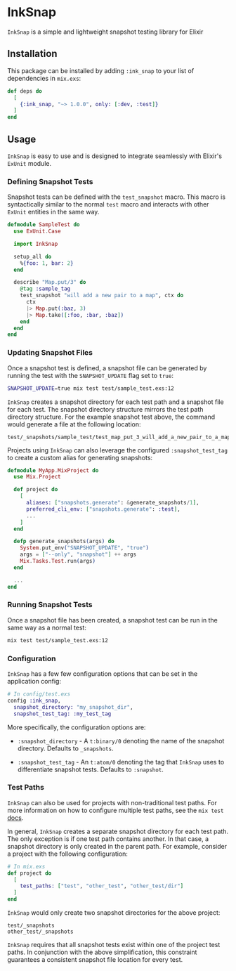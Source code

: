 # InkSnap

`InkSnap` is a simple and lightweight snapshot testing library for Elixir

## Installation

This package can be installed by adding `:ink_snap` to your list of dependencies
in `mix.exs`:

```elixir
def deps do
  [
    {:ink_snap, "~> 1.0.0", only: [:dev, :test]}
  ]
end
```

## Usage

`InkSnap` is easy to use and is designed to integrate seamlessly with Elixir's
`ExUnit` module.

### Defining Snapshot Tests

Snapshot tests can be defined with the `test_snapshot` macro. This macro is
syntactically similar to the normal `test` macro and interacts with other
`ExUnit` entities in the same way.

```elixir
defmodule SampleTest do
  use ExUnit.Case

  import InkSnap

  setup_all do
    %{foo: 1, bar: 2}
  end

  describe "Map.put/3" do
    @tag :sample_tag
    test_snapshot "will add a new pair to a map", ctx do
      ctx
      |> Map.put(:baz, 3)
      |> Map.take([:foo, :bar, :baz])
    end
  end
end
```

### Updating Snapshot Files

Once a snapshot test is defined, a snapshot file can be generated by running the
test with the `SNAPSHOT_UPDATE` flag set to `true`:

```bash
SNAPSHOT_UPDATE=true mix test test/sample_test.exs:12
```

`InkSnap` creates a snapshot directory for each test path and a snapshot file
for each test. The snapshot directory structure mirrors the test path directory
structure. For the example snapshot test above, the command would generate a
file at the following location:

```
test/_snapshots/sample_test/test_map_put_3_will_add_a_new_pair_to_a_map.snap
```

Projects using `InkSnap` can also leverage the configured  `:snapshot_test_tag`
to create a custom alias for generating snapshots:

```elixir
defmodule MyApp.MixProject do
  use Mix.Project

  def project do
    [
      aliases: ["snapshots.generate": &generate_snapshots/1],
      preferred_cli_env: ["snapshots.generate": :test],
      ...
    ]
  end

  defp generate_snapshots(args) do
    System.put_env("SNAPSHOT_UPDATE", "true")
    args = ["--only", "snapshot"] ++ args
    Mix.Tasks.Test.run(args)
  end

  ...
end
```

### Running Snapshot Tests

Once a snapshot file has been created, a snapshot test can be run in the same
way as a normal test:

```bash
mix test test/sample_test.exs:12
```

### Configuration

`InkSnap` has a few few configuration options that can be set in the
application config:

```elixir
# In config/test.exs
config :ink_snap,
  snapshot_directory: "my_snapshot_dir",
  snapshot_test_tag: :my_test_tag
```

More specifically, the configuration options are:

* `:snapshot_directory` - A `t:binary/0` denoting the name of the snapshot
  directory. Defaults to `_snapshots`.

* `:snapshot_test_tag` - An `t:atom/0` denoting the tag that `InkSnap` uses
  to differentiate snapshot tests. Defaults to `:snapshot`.

### Test Paths

`InkSnap` can also be used for projects with non-traditional test paths. For
more information on how to configure multiple test paths, see the `mix test`
[docs](https://hexdocs.pm/mix/1.12/Mix.Tasks.Test.html#module-configuration).

In general, `InkSnap` creates a separate snapshot directory for each test path.
The only exception is if one test path contains another. In that case, a
snapshot directory is only created in the parent path. For example, consider a
project with the following configuration:

```elixir
# In mix.exs
def project do
  [
    test_paths: ["test", "other_test", "other_test/dir"]
  ]
end
```

`InkSnap` would only create two snapshot directories for the above project:

```
test/_snapshots
other_test/_snapshots
```

`InkSnap` requires that all snapshot tests exist within one of the project test
paths. In conjunction with the above simplification, this constraint guarantees
a consistent snapshot file location for every test.
